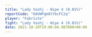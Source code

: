 ```yaml
---
title: "Lady Vashj - Wipe 4 (0.01%)"
reportCode: "6AVWPgm8tYbcFC2q"
player: "Fabrïste"
fight: "Lady Vashj - Wipe 4 (0.01%)"
date: 2021-10-20T19:00:04.987000+00:00
---
```

